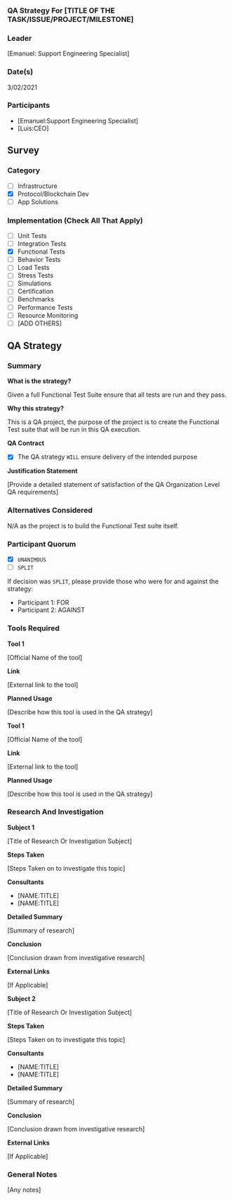 ### QA Strategy For [TITLE OF THE TASK/ISSUE/PROJECT/MILESTONE]  
### Leader  
[Emanuel: Support Engineering Specialist]   
### Date(s)  
3/02/2021 
### Participants
- [Emanuel:Support Engineering Specialist]
- [Luis:CEO]
## Survey
### Category
- [ ] Infrastructure  
- [X] Protocol/Blockchain Dev  
- [ ] App Solutions  

### Implementation (Check All That Apply)
- [ ] Unit Tests
- [ ] Integration Tests
- [X] Functional Tests
- [ ] Behavior Tests
- [ ] Load Tests
- [ ] Stress Tests
- [ ] Simulations
- [ ] Certification
- [ ] Benchmarks
- [ ] Performance Tests
- [ ] Resource Monitoring
- [ ] [ADD OTHERS]

## QA Strategy
### Summary

**What is the strategy?**

Given a full Functional Test Suite ensure that all tests are run and they pass.

**Why this strategy?**

This is a QA project, the purpose of the project is to create the Functional Test suite that will be run in this QA execution.

**QA Contract**

- [X] The QA strategy `WILL` ensure delivery of the intended purpose

**Justification Statement**

[Provide a detailed statement of satisfaction of the QA Organization Level QA requirements]

### Alternatives Considered
N/A as the project is to build the Functional Test suite itself.
### Participant Quorum
- [X] `UNANIMOUS`
- [ ] `SPLIT`

If decision was `SPLIT`, please provide those who were for and against the strategy:
- Participant 1: FOR
- Participant 2: AGAINST

### Tools Required
**Tool 1**

[Official Name of the tool]

**Link**

[External link to the tool]

**Planned Usage**

[Describe how this tool is used in the QA strategy]

**Tool 1**

[Official Name of the tool]

**Link**

[External link to the tool]

**Planned Usage**

[Describe how this tool is used in the QA strategy]

### Research And Investigation
**Subject 1**

[Title of Research Or Investigation Subject]

**Steps Taken**

[Steps Taken on to investigate this topic]

**Consultants**

- [NAME:TITLE]
- [NAME:TITLE]

**Detailed Summary**

[Summary of research]

**Conclusion**

[Conclusion drawn from investigative research]

**External Links**

[If Applicable]

**Subject 2**

[Title of Research Or Investigation Subject]

**Steps Taken**

[Steps Taken on to investigate this topic]

**Consultants**

- [NAME:TITLE]
- [NAME:TITLE]

**Detailed Summary**

[Summary of research]

**Conclusion**

[Conclusion drawn from investigative research]

**External Links**

[If Applicable]

### General Notes  
[Any notes]  